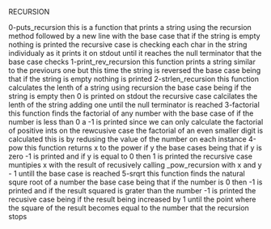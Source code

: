 RECURSION

0-puts_recursion
this is a function that prints a string using the recursion method followed by a new line
with the base case that if the string is empty nothing is printed
the recursive case is checking each char in the string individualy as it prints it on stdout until it reaches the null terminator that the base case checks
1-print_rev_recursion
this function prints a string similar to the previours one but this time the string is reversed
the base case being that if the string is empty nothing is printed
2-strlen_recursion
this function calculates the lenth of a string using recursion
the base case being if the string is empty then 0 is printed on stdout
the recursive case calcilates the lenth of the string adding one until the null terminator is reached
3-factorial
this function finds the factorial of any number
with the base case of if the number is less than 0 a -1 is printed since we can only calculate the factorial of positive ints
on the rewcusive case the factorial of an even smaller digit is calculated this is by redusing the value of the number on each instance
4-pow
this function returns x to the power if y
the base cases being that if y is zero -1 is printed and if y is equal to 0 then 1 is printed
the recursive case muntipies x with the result of recusively calling _pow_recursion with x and y - 1 untill the base case is reached
5-srqrt
this function finds the natural squre root of a number
the base case being that if the number is 0 then -1 is printed and if the result squared is grater than the number -1 is printed
the recusive case being if the result being increased by 1 until the point where the square of the result becomes equal to the number that the recursion stops
